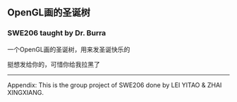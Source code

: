 ## OpenGL画的圣诞树

### SWE206 taught by Dr. Burra

一个OpenGL画的圣诞树，用来发圣诞快乐的

挺想发给你的，可惜你给我拉黑了

---

Appendix: This is the group project of SWE206 done by LEI YITAO & ZHAI XINGXIANG.
